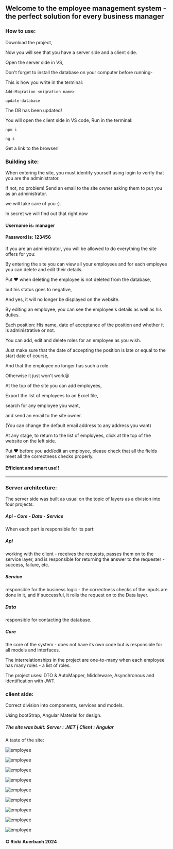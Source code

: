## Welcome to the employee management system - the perfect solution for every business manager

### How to use:
Download the project,

Now you will see that you have a server side and a client side.

Open the server side in VS,

Don't forget to install the database on your computer before running-

This is how you write in the terminal:

`Add-Migration <migration name>`

`update-database`

The DB has been updated!

You will open the client side in VS code,
Run in the terminal:

`npm i`

`ng s`


Get a link to the browser!

### Building site:
When entering the site, you must identify yourself using login to verify that you are the administrator.

If not, no problem! Send an email to the site owner asking them to put you as an administrator.

we will take care of you :).

In secret we will find out that right now

#### Username is: manager

#### Password is: 123456


If you are an administrator, you will be allowed to do everything the site offers for you:

By entering the site you can view all your employees and for each employee you can delete and edit their details.

Put ❤ when deleting the employee is not deleted from the database,

but his status goes to negative,

And yes, it will no longer be displayed on the website.

By editing an employee, you can see the employee's details as well as his duties.

Each position:
His name, date of acceptance of the position and whether it is administrative or not.

You can add, edit and delete roles for an employee as you wish.

Just make sure that the date of accepting the position is late or equal to the start date of course,

And that the employee no longer has such a role.

Otherwise it just won't work😢

At the top of the site you can add employees,

Export the list of employees to an Excel file,

search for any employee you want,

and send an email to the site owner.

(You can change the default email address to any address you want)

At any stage, to return to the list of employees, click at the top of the website on the left side.

Put ❤ before you add/edit an employee, please check that all the fields meet all the correctness checks properly.

#### Efficient and smart use!!

---

### Server architecture:
The server side was built as usual on the topic of layers as a division into four projects:

##### Api - Core - Data - Service

When each part is responsible for its part:

##### Api 

working with the client - receives the requests, passes them on to the service layer, and is responsible for returning the answer to the requester - success, failure, etc.

##### Service

responsible for the business logic - the correctness checks of the inputs are done in it, and if successful, it rolls the request on to the Data layer.

#####  Data

responsible for contacting the database.

#####  Core 

the core of the system - does not have its own code but is responsible for all models and interfaces.


The interrelationships in the project are one-to-many when each employee has many roles - a list of roles.


The project uses: DTO & AutoMapper, Middleware, Asynchronous and identification with JWT.


### client side:

Correct division into components, services and models.

Using bootStrap, Angular Material for design.

##### The site was built: Server : .NET | Client : Angular

A taste of the site:

![employee](./img/employee1.PNG)


![employee](./img/employee2.PNG)


![employee](./img/employee3.PNG)

![employee](./img/employee4.PNG)


![employee](./img/employee5.PNG)


![employee](./img/employee6.PNG)


![employee](./img/employee7.PNG)


![employee](./img/employee8.PNG)


![employee](./img/employee9.PNG)



####  © Rivki Auerbach 2024 

